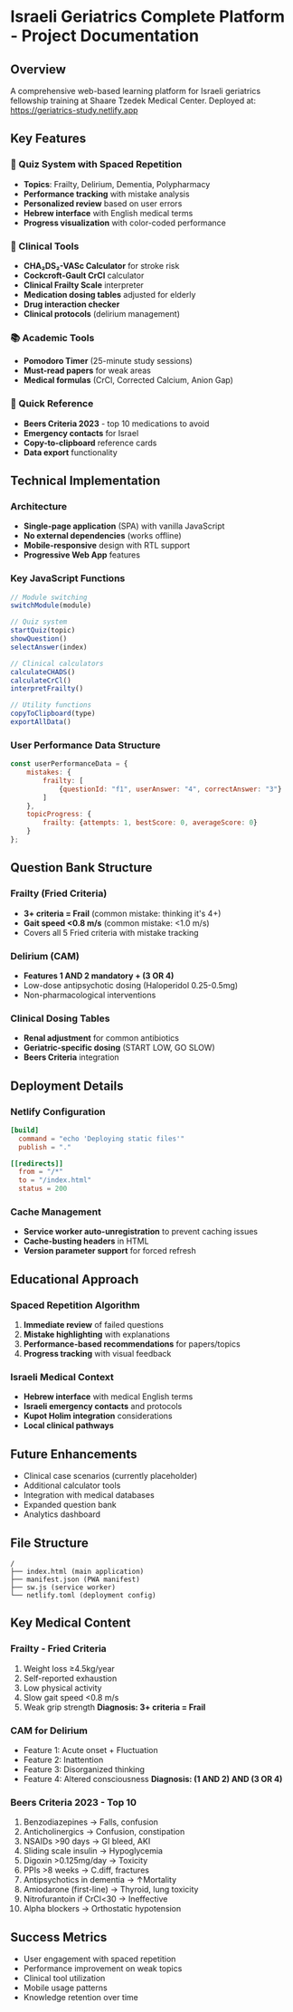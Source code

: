 # Israeli Geriatrics Complete Platform - Project Documentation

## Overview
A comprehensive web-based learning platform for Israeli geriatrics fellowship training at Shaare Tzedek Medical Center. Deployed at: https://geriatrics-study.netlify.app

## Key Features

### 🎯 Quiz System with Spaced Repetition
- **Topics**: Frailty, Delirium, Dementia, Polypharmacy
- **Performance tracking** with mistake analysis
- **Personalized review** based on user errors
- **Hebrew interface** with English medical terms
- **Progress visualization** with color-coded performance

### 💊 Clinical Tools
- **CHA₂DS₂-VASc Calculator** for stroke risk
- **Cockcroft-Gault CrCl** calculator
- **Clinical Frailty Scale** interpreter
- **Medication dosing tables** adjusted for elderly
- **Drug interaction checker**
- **Clinical protocols** (delirium management)

### 📚 Academic Tools
- **Pomodoro Timer** (25-minute study sessions)
- **Must-read papers** for weak areas
- **Medical formulas** (CrCl, Corrected Calcium, Anion Gap)

### 📖 Quick Reference
- **Beers Criteria 2023** - top 10 medications to avoid
- **Emergency contacts** for Israel
- **Copy-to-clipboard** reference cards
- **Data export** functionality

## Technical Implementation

### Architecture
- **Single-page application** (SPA) with vanilla JavaScript
- **No external dependencies** (works offline)
- **Mobile-responsive** design with RTL support
- **Progressive Web App** features

### Key JavaScript Functions
```javascript
// Module switching
switchModule(module)

// Quiz system
startQuiz(topic)
showQuestion()
selectAnswer(index)

// Clinical calculators
calculateCHADS()
calculateCrCl()
interpretFrailty()

// Utility functions
copyToClipboard(type)
exportAllData()
```

### User Performance Data Structure
```javascript
const userPerformanceData = {
    mistakes: {
        frailty: [
            {questionId: "f1", userAnswer: "4", correctAnswer: "3"}
        ]
    },
    topicProgress: {
        frailty: {attempts: 1, bestScore: 0, averageScore: 0}
    }
};
```

## Question Bank Structure

### Frailty (Fried Criteria)
- **3+ criteria = Frail** (common mistake: thinking it's 4+)
- **Gait speed <0.8 m/s** (common mistake: <1.0 m/s)
- Covers all 5 Fried criteria with mistake tracking

### Delirium (CAM)
- **Features 1 AND 2 mandatory + (3 OR 4)**
- Low-dose antipsychotic dosing (Haloperidol 0.25-0.5mg)
- Non-pharmacological interventions

### Clinical Dosing Tables
- **Renal adjustment** for common antibiotics
- **Geriatric-specific dosing** (START LOW, GO SLOW)
- **Beers Criteria** integration

## Deployment Details

### Netlify Configuration
```toml
[build]
  command = "echo 'Deploying static files'"
  publish = "."

[[redirects]]
  from = "/*"
  to = "/index.html"
  status = 200
```

### Cache Management
- **Service worker auto-unregistration** to prevent caching issues
- **Cache-busting headers** in HTML
- **Version parameter support** for forced refresh

## Educational Approach

### Spaced Repetition Algorithm
1. **Immediate review** of failed questions
2. **Mistake highlighting** with explanations
3. **Performance-based recommendations** for papers/topics
4. **Progress tracking** with visual feedback

### Israeli Medical Context
- **Hebrew interface** with medical English terms
- **Israeli emergency contacts** and protocols
- **Kupot Holim integration** considerations
- **Local clinical pathways**

## Future Enhancements
- Clinical case scenarios (currently placeholder)
- Additional calculator tools
- Integration with medical databases
- Expanded question bank
- Analytics dashboard

## File Structure
```
/
├── index.html (main application)
├── manifest.json (PWA manifest)
├── sw.js (service worker)
└── netlify.toml (deployment config)
```

## Key Medical Content

### Frailty - Fried Criteria
1. Weight loss ≥4.5kg/year
2. Self-reported exhaustion  
3. Low physical activity
4. Slow gait speed <0.8 m/s
5. Weak grip strength
**Diagnosis: 3+ criteria = Frail**

### CAM for Delirium
- Feature 1: Acute onset + Fluctuation
- Feature 2: Inattention  
- Feature 3: Disorganized thinking
- Feature 4: Altered consciousness
**Diagnosis: (1 AND 2) AND (3 OR 4)**

### Beers Criteria 2023 - Top 10
1. Benzodiazepines → Falls, confusion
2. Anticholinergics → Confusion, constipation
3. NSAIDs >90 days → GI bleed, AKI
4. Sliding scale insulin → Hypoglycemia
5. Digoxin >0.125mg/day → Toxicity
6. PPIs >8 weeks → C.diff, fractures
7. Antipsychotics in dementia → ↑Mortality
8. Amiodarone (first-line) → Thyroid, lung toxicity
9. Nitrofurantoin if CrCl<30 → Ineffective
10. Alpha blockers → Orthostatic hypotension

## Success Metrics
- User engagement with spaced repetition
- Performance improvement on weak topics
- Clinical tool utilization
- Mobile usage patterns
- Knowledge retention over time